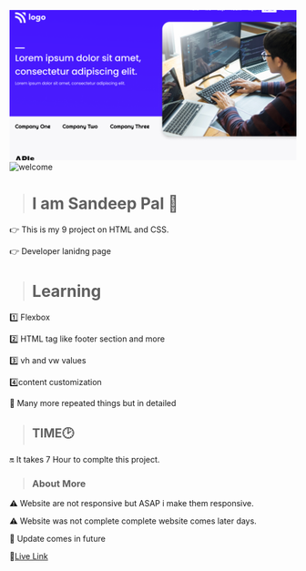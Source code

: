 ![thumbnail](thumbnail.png)
![welcome](https://img.shields.io/badge/Hello-Welcome-brightgreen)

> # I am Sandeep Pal 🙏
👉 This is my 9 project on HTML and CSS.

👉 Developer lanidng page

> # Learning
1️⃣ Flexbox 

2️⃣ HTML tag like footer section and more

3️⃣ vh and vw values

4️⃣content customization

🔄 Many more repeated things but in detailed


> ## TIME🕑

🔛 It takes 7 Hour to complte this project.

> ### About More
⚠️ Website are not responsive but ASAP i make them responsive.

⚠️ Website was not complete complete website comes later days.

🔁 Update comes in future 


🔗[Live Link](https://stalwart-kitten-8cf0f5.netlify.app/)
